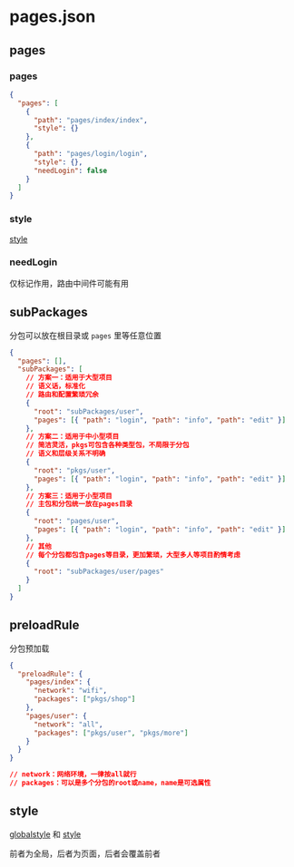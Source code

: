 # pages.json

## pages

### pages

```json
{
  "pages": [
    {
      "path": "pages/index/index",
      "style": {}
    },
    {
      "path": "pages/login/login",
      "style": {},
      "needLogin": false
    }
  ]
}
```

### style

[style](https://uniapp.dcloud.net.cn/collocation/pages.html#style)

### needLogin

仅标记作用，路由中间件可能有用

## subPackages

分包可以放在根目录或 `pages` 里等任意位置

```json
{
  "pages": [],
  "subPackages": [
    // 方案一：适用于大型项目
    // 语义话，标准化
    // 路由和配置繁琐冗余
    {
      "root": "subPackages/user",
      "pages": [{ "path": "login", "path": "info", "path": "edit" }]
    },
    // 方案二：适用于中小型项目
    // 简洁灵活，pkgs可包含各种类型包，不局限于分包
    // 语义和层级关系不明确
    {
      "root": "pkgs/user",
      "pages": [{ "path": "login", "path": "info", "path": "edit" }]
    },
    // 方案三：适用于小型项目
    // 主包和分包统一放在pages目录
    {
      "root": "pages/user",
      "pages": [{ "path": "login", "path": "info", "path": "edit" }]
    },
    // 其他
    // 每个分包都包含pages等目录，更加繁琐，大型多人等项目酌情考虑
    {
      "root": "subPackages/user/pages"
    }
  ]
}
```

## preloadRule

分包预加载

```json
{
  "preloadRule": {
    "pages/index": {
      "network": "wifi",
      "packages": ["pkgs/shop"]
    },
    "pages/user": {
      "network": "all",
      "packages": ["pkgs/user", "pkgs/more"]
    }
  }
}

// network：网络环境，一律按all就行
// packages：可以是多个分包的root或name，name是可选属性
```

## style

[globalstyle](https://uniapp.dcloud.net.cn/collocation/pages.html#globalstyle) 和 [style](https://uniapp.dcloud.net.cn/collocation/pages.html#style)

前者为全局，后者为页面，后者会覆盖前者
